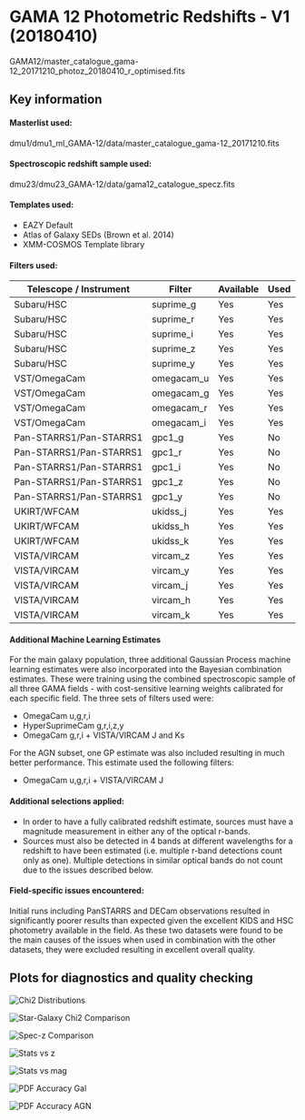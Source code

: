 # GAMA 12 Photometric Redshifts - V1 (20180410)

GAMA12/master_catalogue_gama-12_20171210_photoz_20180410_r_optimised.fits

## Key information

#### Masterlist used:
dmu1/dmu1_ml_GAMA-12/data/master_catalogue_gama-12_20171210.fits

#### Spectroscopic redshift sample used:
dmu23/dmu23_GAMA-12/data/gama12_catalogue_specz.fits

#### Templates used:

- EAZY Default
- Atlas of Galaxy SEDs (Brown et al. 2014)
- XMM-COSMOS Template library

#### Filters used:

| Telescope / Instrument | Filter         | Available | Used |
|------------------------|----------------|-----------|------|
| Subaru/HSC             | suprime_g      | Yes    | Yes   |
| Subaru/HSC             | suprime_r      | Yes    | Yes   |
| Subaru/HSC             | suprime_i      | Yes    | Yes   |
| Subaru/HSC             | suprime_z      | Yes    | Yes   |
| Subaru/HSC             | suprime_y      | Yes    | Yes   |
| VST/OmegaCam           | omegacam_u     | Yes    | Yes   |
| VST/OmegaCam           | omegacam_g     | Yes    | Yes   |
| VST/OmegaCam           | omegacam_r     | Yes    | Yes   |
| VST/OmegaCam           | omegacam_i     | Yes    | Yes   |
| Pan-STARRS1/Pan-STARRS1| gpc1_g         | Yes    | No   |
| Pan-STARRS1/Pan-STARRS1| gpc1_r         | Yes    | No   |
| Pan-STARRS1/Pan-STARRS1| gpc1_i         | Yes    | No   |
| Pan-STARRS1/Pan-STARRS1| gpc1_z         | Yes    | No   |
| Pan-STARRS1/Pan-STARRS1| gpc1_y         | Yes    | No   |
| UKIRT/WFCAM            | ukidss_j       | Yes    | Yes   |
| UKIRT/WFCAM            | ukidss_h       | Yes    | Yes   |
| UKIRT/WFCAM            | ukidss_k       | Yes    | Yes   |
| VISTA/VIRCAM           | vircam_z       | Yes    | Yes   |
| VISTA/VIRCAM           | vircam_y       | Yes    | Yes   |
| VISTA/VIRCAM           | vircam_j       | Yes    | Yes   |
| VISTA/VIRCAM           | vircam_h       | Yes    | Yes   |
| VISTA/VIRCAM           | vircam_k       | Yes    | Yes   |


#### Additional Machine Learning Estimates

For the main galaxy population, three additional Gaussian Process machine learning estimates were also incorporated into the Bayesian combination estimates. These were training using the combined spectroscopic sample of all three GAMA fields - with cost-sensitive learning weights calibrated for each specific field.
The three sets of filters used were:
- OmegaCam u,g,r,i
- HyperSuprimeCam g,r,i,z,y
- OmegaCam g,r,i + VISTA/VIRCAM J and Ks

For the AGN subset, one GP estimate was also included resulting in much better performance. This estimate used the following filters:
- OmegaCam u,g,r,i + VISTA/VIRCAM J

#### Additional selections applied:
 - In order to have a fully calibrated redshift estimate, sources must have a magnitude measurement in either any of the optical r-bands.
 - Sources must also be detected in 4 bands at different wavelengths for a redshift to have been estimated (i.e. multiple r-band detections count only as one). Multiple detections in similar optical bands do not count due to the issues described below.


#### Field-specific issues encountered:
Initial runs including PanSTARRS and DECam observations resulted in significantly poorer results than expected given the excellent KIDS and HSC photometry available in the field. As these two datasets were found to be the main causes of the issues when used in combination with the other datasets, they were excluded resulting in excellent overall quality.



## Plots for diagnostics and quality checking

![Chi2 Distributions](plots/dmu24_GAMA12_chi2_distributions.png "$\Chi^{2} Distributions")

![Star-Galaxy Chi2 Comparison](plots/dmu24_GAMA12_chi2_galaxy_star_comparison.png "Star-Galaxy $\Chi^{2} Comparison")

![Spec-z Comparison](plots/dmu24_GAMA12_specz_vs_photz_pz.png "Photometric redshift vs spectroscopic redshift comparison")

![Stats vs z](plots/dmu24_GAMA12_stats_vs_z.png "Photometric redshift statistics as a function of spec-z")

![Stats vs mag](plots/dmu24_GAMA12_stats_vs_mag.png "Photometric redshift statistics as a function of optical magnitude")

![PDF Accuracy Gal](plots/dmu24_GAMA12_pz_accuracy_gal.png "Photometric redshift PDF accuracy for galaxy-like sources")

![PDF Accuracy AGN](plots/dmu24_GAMA12_pz_accuracy_agn.png "Photometric redshift PDF accuracy for identified AGN sources")

